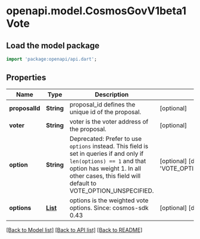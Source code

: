 # openapi.model.CosmosGovV1beta1Vote

## Load the model package
```dart
import 'package:openapi/api.dart';
```

## Properties
Name | Type | Description | Notes
------------ | ------------- | ------------- | -------------
**proposalId** | **String** | proposal_id defines the unique id of the proposal. | [optional] 
**voter** | **String** | voter is the voter address of the proposal. | [optional] 
**option** | **String** | Deprecated: Prefer to use `options` instead. This field is set in queries if and only if `len(options) == 1` and that option has weight 1. In all other cases, this field will default to VOTE_OPTION_UNSPECIFIED. | [optional] [default to 'VOTE_OPTION_UNSPECIFIED']
**options** | [**List<Votes200ResponseVotesInnerOptionsInner>**](Votes200ResponseVotesInnerOptionsInner.md) | options is the weighted vote options.  Since: cosmos-sdk 0.43 | [optional] [default to const []]

[[Back to Model list]](../README.md#documentation-for-models) [[Back to API list]](../README.md#documentation-for-api-endpoints) [[Back to README]](../README.md)


